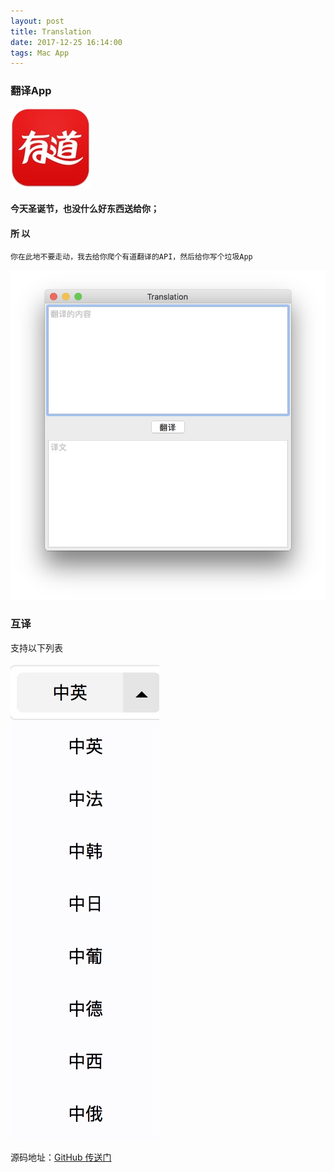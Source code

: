 ```yaml
---
layout: post
title: Translation
date: 2017-12-25 16:14:00
tags: Mac App
---
```


### 翻译App
![icon](/assets/2017-12-25/1.jpg)

#### 今天圣诞节，也没什么好东西送给你；

#### 所 以

`你在此地不要走动，我去给你爬个有道翻译的API，然后给你写个垃圾App`

![image](/assets/2017-12-25/2.jpg)

### 互译
支持以下列表 

![image](/assets/2017-12-25/3.jpg)

源码地址：[GitHub 传送门](https://github.com/oneyian/Translation)





